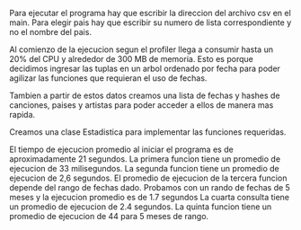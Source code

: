 Para ejecutar el programa hay que escribir la direccion del archivo csv en el main.
Para elegir pais hay que escribir su numero de lista correspondiente y no el nombre del pais.

Al comienzo de la ejecucion segun el profiler llega a consumir hasta un 20% del CPU y alrededor de 300 MB de memoria. Esto es
porque decidimos ingresar las tuplas en un arbol ordenado por fecha para poder agilizar las funciones que requieran el uso de fechas.

Tambien a partir de estos datos creamos una lista de fechas y hashes de canciones, paises y artistas para poder acceder a ellos de manera mas rapida.

Creamos una clase Estadistica para implementar las funciones requeridas.

El tiempo de ejecucion promedio al iniciar el programa es de aproximadamente 21 segundos.
La primera funcion tiene un promedio de ejecucion de 33 milisegundos.
La segunda funcion tiene un promedio de ejecucion de 2,6 segundos.
El promedio de ejecucion de la tercera funcion depende del rango de fechas dado. Probamos con un rando de fechas de 5 meses y la ejecucion promedio es de 1.7 segundos
La cuarta consulta tiene un promedio de ejecucion de 2.4 segundos.
La quinta funcion tiene un promedio de ejecucion de 44 para 5 meses de rango.

